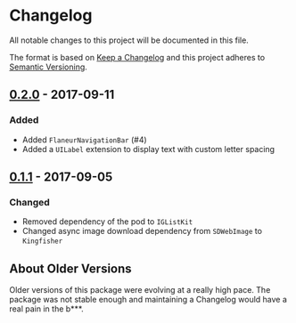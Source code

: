 # Changelog

All notable changes to this project will be documented in this file.

The format is based on [Keep a Changelog](http://keepachangelog.com/en/1.0.0/)
and this project adheres to [Semantic Versioning](http://semver.org/spec/v2.0.0.html).

## [0.2.0] - 2017-09-11

### Added

* Added `FlaneurNavigationBar` (#4)
* Added a `UILabel` extension to display text with custom letter spacing

## [0.1.1] - 2017-09-05

### Changed

* Removed dependency of the pod to `IGListKit`
* Changed async image download dependency from `SDWebImage` to `Kingfisher`

## About Older Versions

Older versions of this package were evolving at a really high pace.
The package was not stable enough and maintaining a Changelog would have a real
pain in the b***.

[0.2.0]: https://github.com/FlaneurApp/FlaneurOpen/compare/v0.2.0...v0.1.1
[0.1.1]: https://github.com/FlaneurApp/FlaneurOpen/compare/v0.1.1...eae87872a45ee1e08a8f83de55756634c59fb4f9
